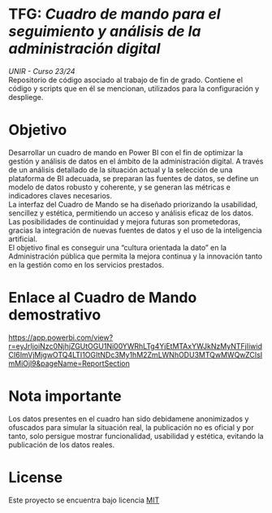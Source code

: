 # TFG: *Cuadro de mando para el seguimiento y análisis de la administración digital* 
*UNIR - Curso 23/24*  
Repositorio de código asociado al trabajo de fin de grado. Contiene el código y scripts que en él se mencionan, utilizados para la configuración y despliege.

# Objetivo
Desarrollar un cuadro de mando en Power BI con el fin de optimizar la gestión y análisis de datos en el ámbito de la administración digital. A través de un análisis detallado de la situación actual y la selección de una plataforma de BI adecuada, se preparan las fuentes de datos, se define un modelo de datos robusto y coherente, y se generan las métricas e indicadores claves necesarios.  
La interfaz del Cuadro de Mando se ha diseñado priorizando la usabilidad, sencillez y estética, permitiendo un acceso y análisis eficaz de los datos.  
Las posibilidades de continuidad y mejora futuras son prometedoras, gracias la integración de nuevas fuentes de datos y el uso de la inteligencia artificial.  
El objetivo final es conseguir una “cultura orientada la dato” en la Administración pública que permita la mejora continua y la innovación tanto en la gestión como en los servicios prestados.

# Enlace al Cuadro de Mando demostrativo
https://app.powerbi.com/view?r=eyJrIjoiNzc0NjhjZGUtOGU1Ni00YWRhLTg4YjEtMTAxYWJkNzMyNTFjIiwidCI6ImVjMjgwOTQ4LTI1OGItNDc3My1hM2ZmLWNhODU3MTQwMWQwZCIsImMiOjl9&pageName=ReportSection

# Nota importante
Los datos presentes en el cuadro han sido debidamene anonimizados y ofuscados para simular la situación real, la publicación no es oficial y por tanto, solo persigue mostrar funcionalidad, usabilidad y estética, evitando la publicación de los datos reales. 

# License
Este proyecto se encuentra bajo licencia [MIT](https://opensource.org/license/mit/)
